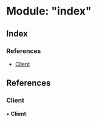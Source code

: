 
# Module: "index"

## Index

### References

* [Client](_index_.md#client)

## References

###  Client

• **Client**:
